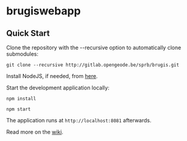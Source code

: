 brugiswebapp
==========

Quick Start
------------

Clone the repository with the --recursive option to automatically clone submodules:

`git clone --recursive http://gitlab.opengeode.be/sprb/brugis.git`

Install NodeJS, if needed, from [here](https://nodejs.org/en/blog/release/v0.12.7/).

Start the development application locally:

`npm install`

`npm start`

The application runs at `http://localhost:8081` afterwards.

Read more on the [wiki](https://github.com/Geode/brugis.git/wiki).
